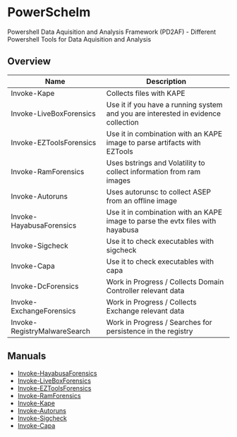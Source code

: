# PowerSchelm

Powershell Data Aquisition and Analysis Framework (PD2AF) - Different Powershell Tools for Data Aquisition and Analysis

## Overview

| Name                         | Description                                                                       |
| ---------------------------- | --------------------------------------------------------------------------------- |
| Invoke-Kape                  | Collects files with KAPE                                                          |
| Invoke-LiveBoxForensics      | Use it if you have a running system and you are interested in evidence collection |
| Invoke-EZToolsForensics      | Use it in combination with an KAPE image to parse artifacts with EZTools          |
| Invoke-RamForensics          | Uses bstrings and Volatility to collect information from ram images               |
| Invoke-Autoruns              | Uses autorunsc to collect ASEP from an offline image                              |
| Invoke-HayabusaForensics     | Use it in combination with an KAPE image to parse the evtx files with hayabusa    |
| Invoke-Sigcheck              | Use it to check executables with sigcheck                                         |
| Invoke-Capa                  | Use it to check executables with capa                                             |
| Invoke-DcForensics           | Work in Progress / Collects Domain Controller relevant data                       |
| Invoke-ExchangeForensics     | Work in Progress / Collects Exchange relevant data                                |
| Invoke-RegistryMalwareSearch | Work in Progress / Searches for persistence in the registry                       |


## Manuals

- [Invoke-HayabusaForensics](/docs/hayabusaforensics.md)
- [Invoke-LiveBoxForensics](/docs/liveboxforensics.md)
- [Invoke-EZToolsForensics](/docs/eztoolsforensics.md)
- [Invoke-RamForensics](/docs/ramforensics.md)
- [Invoke-Kape](/docs/kape.md)
- [Invoke-Autoruns](/docs/autorunsc.md)
- [Invoke-Sigcheck](/docs/sigcheck.md)
- [Invoke-Capa](/docs/capa.md)